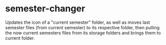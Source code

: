# semester-changer
Updates the icon of a "current semester" folder, as well as moves last semester files (from current semester) to its respective folder, then pulling the now current semesters files from its storage folders and brings them to current folder.
